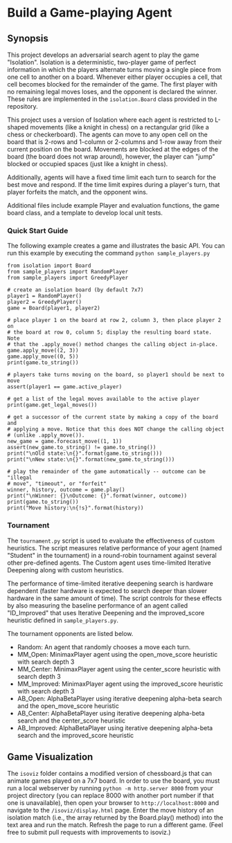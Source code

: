 
# Build a Game-playing Agent

## Synopsis

This project develops an adversarial search agent to play the game "Isolation".  Isolation is a deterministic, two-player game of perfect information in which the players alternate turns moving a single piece from one cell to another on a board.  Whenever either player occupies a cell, that cell becomes blocked for the remainder of the game.  The first player with no remaining legal moves loses, and the opponent is declared the winner.  These rules are implemented in the `isolation.Board` class provided in the repository.

This project uses a version of Isolation where each agent is restricted to L-shaped movements (like a knight in chess) on a rectangular grid (like a chess or checkerboard).  The agents can move to any open cell on the board that is 2-rows and 1-column or 2-columns and 1-row away from their current position on the board. Movements are blocked at the edges of the board (the board does not wrap around), however, the player can "jump" blocked or occupied spaces (just like a knight in chess).

Additionally, agents will have a fixed time limit each turn to search for the best move and respond.  If the time limit expires during a player's turn, that player forfeits the match, and the opponent wins.

Additional files include example Player and evaluation functions, the game board class, and a template to develop local unit tests.


### Quick Start Guide

The following example creates a game and illustrates the basic API.  You can run this example by executing the command `python sample_players.py`

```
from isolation import Board
from sample_players import RandomPlayer
from sample_players import GreedyPlayer

# create an isolation board (by default 7x7)
player1 = RandomPlayer()
player2 = GreedyPlayer()
game = Board(player1, player2)

# place player 1 on the board at row 2, column 3, then place player 2 on
# the board at row 0, column 5; display the resulting board state.  Note
# that the .apply_move() method changes the calling object in-place.
game.apply_move((2, 3))
game.apply_move((0, 5))
print(game.to_string())

# players take turns moving on the board, so player1 should be next to move
assert(player1 == game.active_player)

# get a list of the legal moves available to the active player
print(game.get_legal_moves())

# get a successor of the current state by making a copy of the board and
# applying a move. Notice that this does NOT change the calling object
# (unlike .apply_move()).
new_game = game.forecast_move((1, 1))
assert(new_game.to_string() != game.to_string())
print("\nOld state:\n{}".format(game.to_string()))
print("\nNew state:\n{}".format(new_game.to_string()))

# play the remainder of the game automatically -- outcome can be "illegal
# move", "timeout", or "forfeit"
winner, history, outcome = game.play()
print("\nWinner: {}\nOutcome: {}".format(winner, outcome))
print(game.to_string())
print("Move history:\n{!s}".format(history))
```

### Tournament

The `tournament.py` script is used to evaluate the effectiveness of custom heuristics.  The script measures relative performance of your agent (named "Student" in the tournament) in a round-robin tournament against several other pre-defined agents. The Custom agent uses time-limited Iterative Deepening along with custom heuristics.

The performance of time-limited iterative deepening search is hardware dependent (faster hardware is expected to search deeper than slower hardware in the same amount of time).  The script controls for these effects by also measuring the baseline performance of an agent called "ID_Improved" that uses Iterative Deepening and the improved_score heuristic defined in `sample_players.py`.

The tournament opponents are listed below.

- Random: An agent that randomly chooses a move each turn.
- MM_Open: MinimaxPlayer agent using the open_move_score heuristic with search depth 3
- MM_Center: MinimaxPlayer agent using the center_score heuristic with search depth 3
- MM_Improved: MinimaxPlayer agent using the improved_score heuristic with search depth 3
- AB_Open: AlphaBetaPlayer using iterative deepening alpha-beta search and the open_move_score heuristic
- AB_Center: AlphaBetaPlayer using iterative deepening alpha-beta search and the center_score heuristic
- AB_Improved: AlphaBetaPlayer using iterative deepening alpha-beta search and the improved_score heuristic


## Game Visualization

The `isoviz` folder contains a modified version of chessboard.js that can animate games played on a 7x7 board.  In order to use the board, you must run a local webserver by running `python -m http.server 8000` from your project directory (you can replace 8000 with another port number if that one is unavailable), then open your browser to `http://localhost:8000` and navigate to the `/isoviz/display.html` page.  Enter the move history of an isolation match (i.e., the array returned by the Board.play() method) into the text area and run the match.  Refresh the page to run a different game.  (Feel free to submit pull requests with improvements to isoviz.)

